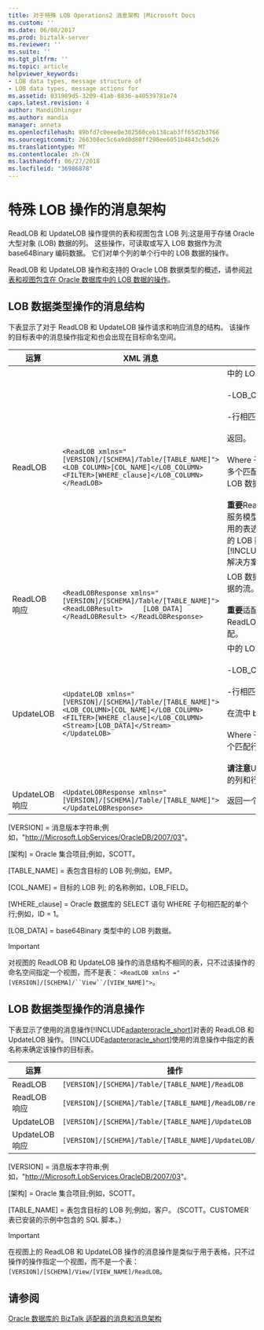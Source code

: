 ```yaml
---
title: 对于特殊 LOB Operations2 消息架构 |Microsoft Docs
ms.custom: ''
ms.date: 06/08/2017
ms.prod: biztalk-server
ms.reviewer: ''
ms.suite: ''
ms.tgt_pltfrm: ''
ms.topic: article
helpviewer_keywords:
- LOB data types, message structure of
- LOB data types, message actions for
ms.assetid: 031989d5-3209-41ab-8836-a40539781e74
caps.latest.revision: 4
author: MandiOhlinger
ms.author: mandia
manager: anneta
ms.openlocfilehash: 89bfd7c0eee0e302560ceb138cab3ff65d2b3766
ms.sourcegitcommit: 266308ec5c6a9d8d80ff298ee6051b4843c5d626
ms.translationtype: MT
ms.contentlocale: zh-CN
ms.lasthandoff: 06/27/2018
ms.locfileid: "36986878"
---
```

# <a name="message-schemas-for-special-lob-operations"></a>特殊 LOB 操作的消息架构
ReadLOB 和 UpdateLOB 操作提供的表和视图包含 LOB 列;这是用于存储 Oracle 大型对象 (LOB) 数据的列。 这些操作，可读取或写入 LOB 数据作为流 base64Binary 编码数据。 它们对单个列的单个行中的 LOB 数据的操作。  

 ReadLOB 和 UpdateLOB 操作和支持的 Oracle LOB 数据类型的概述，请参阅[对表和视图包含在 Oracle 数据库中的 LOB 数据的操作](../../adapters-and-accelerators/adapter-oracle-database/operations-on-tables-and-views-that-contain-lob-data-in-oracle-database.md)。  

## <a name="message-structure-of-lob-data-type-operations"></a>LOB 数据类型操作的消息结构  
 下表显示了对于 ReadLOB 和 UpdateLOB 操作请求和响应消息的结构。 该操作的目标表中的消息操作指定和也会出现在目标命名空间。  


|     运算      |                                                                                    XML 消息                                                                                     |                                                                                                                                                                                                                                                                                                                                Description                                                                                                                                                                                                                                                                                                                                 |
|--------------------|------------------------------------------------------------------------------------------------------------------------------------------------------------------------------------|----------------------------------------------------------------------------------------------------------------------------------------------------------------------------------------------------------------------------------------------------------------------------------------------------------------------------------------------------------------------------------------------------------------------------------------------------------------------------------------------------------------------------------------------------------------------------------------------------------------------------------------------------------------------------|
|      ReadLOB       |                  `<ReadLOB xmlns="[VERSION]/[SCHEMA]/Table/[TABLE_NAME]">   <LOB_COLUMN>[COL_NAME]</LOB_COLUMN>   <FILTER>[WHERE_clause]</LOB_COLUMN> </ReadLOB>`                  | 中的 LOB 数据<br /><br /> -LOB_COLUMN 元素，标识列和<br /><br /> -行相匹配 where 子句筛选器元素中指定<br /><br /> 返回。<br /><br /> Where 子句应匹配只有一行。 如果没有多个匹配行，则返回第一个匹配行中的 LOB 数据。<br /><br /> **重要**ReadLOB 操作设计为支持的 WCF 服务模型中的 LOB 数据的输入流。 应使用的表选择操作来读取 WCF 通道模型中的 LOB 数据或[!INCLUDE[btsBizTalkServerNoVersion](../../includes/btsbiztalkservernoversion-md.md)]解决方案。 |
|  ReadLOB 响应  |                      `<ReadLOBResponse xmlns="[VERSION]/[SCHEMA]/Table/[TABLE_NAME]">   <ReadLOBResult>     [LOB_DATA]   </ReadLOBResult> </ReadLOBResponse>`                      |                                                                                                                                                                                                                            LOB 数据返回为 base64Binary 编码数据的流。<br /><br /> **重要**适配器返回的 WSDL 与适配器 ReadLOB 响应消息使用的实际架构不匹配。                                                                                                                                                                                                                            |
|     UpdateLOB      | `<UpdateLOB xmlns="[VERSION]/[SCHEMA]/Table/[TABLE_NAME]">   <LOB_COLUMN>[COL_NAME]</LOB_COLUMN>   <FILTER>[WHERE_clause]</LOB_COLUMN>   <Stream>[LOB_DATA]</Stream> </UpdateLOB>` |                                                                                            中的 LOB 数据<br /><br /> -LOB_COLUMN 元素，标识列和<br /><br /> -行相匹配 where 子句筛选器元素中指定<br /><br /> 在流中 base64Binary 编码数据更新。<br /><br /> Where 子句应匹配只有一行。 如果有多个匹配行，将引发异常。<br /><br /> **请注意**UpdateLOB 操作将替换所有指定的列和行中的数据。                                                                                             |
| UpdateLOB 响应 |                                              `<UpdateLOBResponse xmlns="[VERSION]/[SCHEMA]/Table/[TABLE_NAME]"> </UpdateLOBResponse>`                                              |                                                                                                                                                                                                                                                                                                                       返回一个空响应。                                                                                                                                                                                                                                                                                                                       |

 [VERSION] = 消息版本字符串;例如，"<http://Microsoft.LobServices/OracleDB/2007/03>"。  

 [架构] = Oracle 集合项目;例如，SCOTT。  

 [TABLE_NAME] = 表包含目标的 LOB 列;例如，EMP。  

 [COL_NAME] = 目标的 LOB 列; 的名称例如，LOB_FIELD。  

 [WHERE_clause] = Oracle 数据库的 SELECT 语句 WHERE 子句相匹配的单个行;例如，ID = 1。  

 [LOB_DATA] = base64Binary 类型中的 LOB 列数据。  

> [!IMPORTANT]
>  对视图的 ReadLOB 和 UpdateLOB 操作的消息结构不相同的表，只不过该操作的命名空间指定一个视图，而不是表： `<ReadLOB xmlns ="[VERSION]/[SCHEMA]/``View``/[VIEW_NAME]">`。  

## <a name="message-actions-for-lob-data-type-operations"></a>LOB 数据类型操作的消息操作  
 下表显示了使用的消息操作[!INCLUDE[adapteroracle_short](../../includes/adapteroracle-short-md.md)]对表的 ReadLOB 和 UpdateLOB 操作。 [!INCLUDE[adapteroracle_short](../../includes/adapteroracle-short-md.md)]使用的消息操作中指定的表名称来确定该操作的目标表。  

|运算|操作|示例|  
|---------------|------------|-------------|  
|ReadLOB|`[VERSION]/[SCHEMA]/Table/[TABLE_NAME]/ReadLOB`|`http:/Microsoft.LobServices.OracleDB/2007/03/SCOTT/Table/CUSTOMER/ReadLOB`|  
|ReadLOB 响应|`[VERSION]/[SCHEMA]/Table/[TABLE_NAME]/ReadLOB/response`|`http:/Microsoft.LobServices.OracleDB/2007/03/SCOTT/Table/CUSTOMER/ReadLOB/response`|  
|UpdateLOB|`[VERSION]/[SCHEMA]/Table/[TABLE_NAME]/UpdateLOB`|`http:/Microsoft.LobServices.OracleDB/2007/03/SCOTT/Table/CUSTOMER/UpdateLOB`|  
|UpdateLOB 响应|`[VERSION]/[SCHEMA]/Table/[TABLE_NAME]/UpdateLOB/response`|`http:/Microsoft.LobServices.OracleDB/2007/03/SCOTT/Table/CUSTOMER/UpdateLOB/response`|  

 [VERSION] = 消息版本字符串;例如，"<http://Microsoft.LobServices.OracleDB/2007/03>"。  

 [架构] = Oracle 集合项目;例如，SCOTT。  

 [TABLE_NAME] = 表包含目标的 LOB 列;例如，客户。 (SCOTT。CUSTOMER 表已安装的示例中包含的 SQL 脚本。）  

> [!IMPORTANT]
>  在视图上的 ReadLOB 和 UpdateLOB 操作的消息操作是类似于用于表格，只不过操作的操作指定一个视图，而不是一个表： `[VERSION]/[SCHEMA]/View/[VIEW_NAME]/ReadLOB`。  

## <a name="see-also"></a>请参阅  
 [Oracle 数据库的 BizTalk 适配器的消息和消息架构](../../adapters-and-accelerators/adapter-oracle-database/messages-and-message-schemas-for-biztalk-adapter-for-oracle-database.md)